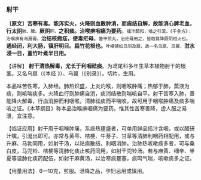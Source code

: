 ### 射干

**〔原文〕苦寒有毒。能泻实火，火降则血散肿消，而痰结自解，故能消心脾老血，行太阴**<small>肺、脾。</small>**厥阴**<small>肝。</small>**之积痰。治喉痹咽痛为要药**。<small>擂汁醋和，噙之引涎。《千金方》：治喉痹有乌扇膏。</small>**治结核瘕疝，便毒疟母**。<small>鳖甲煎丸，治疟母用之，皆取其降厥阴相火也。</small>**通经闭，利大肠，镇肝明目。扁竹花根也。**<small>叶横铺如乌羽及扇，故一名乌扇、乌翼，</small>**泔水浸一日，堇竹叶煮半日用。**

【讲解】    **射干清热解毒，尤长于利咽祛痰**。为鸢尾科多年生草本植物射干的根茎。又名乌扇（《本经 》）、乌翼（《别录》）。切片，生用。

本品味苦性寒，入肺经。肺热炽盛，上炎灼喉，则咽喉肿痛；热郁于肺，蒸液为痰，则咳喘痰多。火降血行则肿痛自消，痰消结散则喘咳自平。射干苦寒入肺，善能降火解毒，行血消肿而利咽喉，清肺祛痰而平喘咳，故可用于咽喉肿痛及痰多喘咳之证。《本草纲目》称本品治喉痹咽痛为要药。惟其性苦寒善降，虚人服之易泄，宜注意。

【临证应用】射干用于咽喉肿痛，系痰热壅盛者，可单用鲜品捣汁含咽，或以醋研汁噙，引涎出即可。亦常与黄芩、桔梗、牛蒡子、甘草等清肺利咽药相配用，或与升麻、马勃同用，如射干汤，以祛痰散结，利咽消肿。治肺热咳嗽痰多者，可与桑白皮，马兜铃、桔梗等清肺化痰止咳药同用，如射干兜铃汤。若与麻黄、细辛、半夏等温肺化痰药配伍，如射干麻黄汤，以治寒痰壅塞，痰鸣气喘，咳嗽痰多之证。

【用量用法】 6—10克，煎服。泄降之品，孕妇忌用或慎用。
